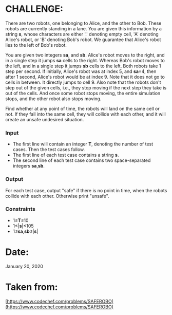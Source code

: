 ﻿# CHALLENGE:

There are two robots, one belonging to Alice, and the other to Bob. These robots are currently standing in a lane. You are given this information by a string **s**, whose characters are either '.' denoting empty cell, 'A' denoting Alice's robot, or 'B' denoting Bob's robot. We guarantee that Alice's robot lies to the left of Bob's robot.

You are given two integers **sa**, and **sb**. Alice's robot moves to the right, and in a single step it jumps **sa** cells to the right. Whereas Bob's robot moves to the left, and in a single step it jumps **sb** cells to the left. Both robots take 1 step per second. If initially, Alice's robot was at index 5, and **sa**=4, then after 1 second, Alice's robot would be at index 9. Note that it does not go to cells in between. It directly jumps to cell 9. Also note that the robots don't step out of the given cells, i.e., they stop moving if the next step they take is out of the cells. And once some robot stops moving, the entire simulation stops, and the other robot also stops moving.

Find whether at any point of time, the robots will land on the same cell or not. If they fall into the same cell, they will collide with each other, and it will create an unsafe undesired situation.

### Input

 - The first line will contain an integer **T**, denoting the number of test cases. Then the test cases follow.
 - The first line of each test case contains a string **s**.
 - The second line of each test case contains two space-separated integers **sa**,**sb**.

### Output
For each test case, output "safe" if there is no point in time, when the robots collide with each other. Otherwise print "unsafe".
### Constraints

 - 1≤**T**≤10
 - 1≤|**s**|≤105
 - 1≤**sa**,**sb**≤|**s**|

# Date:
January 20, 2020
# Taken from:
[https://www.codechef.com/problems/SAFEROBO](https://www.codechef.com/problems/SAFEROBO)


